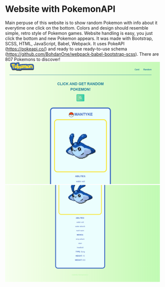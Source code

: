 # Website with PokemonAPI
Main perpuse of this website is to show random Pokemon with info about it everytime one click on the bottom. 
Colors and design should resemble simple, retro style of Pokemon games. 
Website handling is easy, you just click the bottom and new Pokemon appears.
It was made with Bootstrap, SCSS, HTML, JavaScript, Babel, Webpack.
It uses PokeAPI (https://pokeapi.co/) and ready to use ready-to-use schema (https://github.com/BohdanOne/webpack-babel-bootstrap-scss). 
There are 807 Pokemons to discover!
![Website screenshot](1.PNG)
![Website screenshot](2.PNG)
